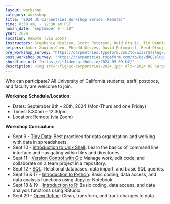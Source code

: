 ```yaml
---
layout: workshop
category: workshop
title: "2024 UC Carpentries Workshop Series (Remote)"
time: 8:30 am, - 12:30 am PST
human_date: "September 9 - 20"
year: 2024
location: Remote (via Zoom)
instructors: Stephanie Nielsen, Scott Peterson, Reid Otsuji, Tim Dennis, Kim Thomas, Kaija Gahm, Jose Niño Muriel, Geoffrey Boushey, David Palmquist, Kaija Gahm
helpers: Amber Xuqian Chen, Phredd Groves, David Palmquist, Reid Otsuji, Kristi Liu
pre_workshop_survey: "https://carpentries.typeform.com/to/wi32rS?slug=2024-09-09-UC"
post_workshop_survey: "https://carpentries.typeform.com/to/UgVdRQ?slug=2024-09-09-UC"
shoreline_url: "https://jt14den.github.io/2024-09-09-UC/"
description: <img src="/fig/uc-carpentries-2024.jpg" alt="2024 UC Carpentries Workshop Series flier"> Join us for a 9-day Carpentries workshop series aimed at teaching participants the essential concepts, skills, and tools for R in RStudio, Python in Jupyter Notebook, an introduction to the Unix Shell, Version Control with Git, SQL, Tidy Data, and OpenRefine. This workshop is designed to empower researchers with the computing skills necessary for research analysis. <br> <br> This workshop is free, and participants can register for individual session topics or the entire series.
---
```

Who can participate? All University of California students, staff, postdocs, and faculty are welcome to join.

<b>Workshop Schedule/Location:</b>
* Dates: September 9th – 20th, 2024 (Mon-Thurs and one Friday)
* Times: 8:30am – 12:30pm
* Location: Remote (via Zoom)

<b>Workshop Curriculum:</b>
* Sept 9 - [Tidy Data](https://librarycarpentry.org/lc-spreadsheets/00-intro.html#spreadsheet-outline): Best practices for data organization and working with data in spreadsheets.
* Sept 10 - [Introduction to Unix Shell](https://swcarpentry.github.io/shell-novice/index.html): Learn the basics of command line interface and navigating within files and directories.
* Sept 11 - [Version Control with Git](https://swcarpentry.github.io/git-novice/index.html): Manage work, edit code, and collaborate on a team project in a repository.
* Sept 12 - [SQL](https://datacarpentry.org/sql-ecology-lesson/index.html): Relational databases, data import, and basic SQL queries.
* Sept 16 & 17 - [Introduction to Python](https://swcarpentry.github.io/python-novice-gapminder/): Basic coding, data access, and data analysis functions using Jupyter Notebook.
* Sept 18 & 19 - [Introduction to R](https://swcarpentry.github.io/r-novice-gapminder/): Basic coding, data access, and data analysis functions using RStudio.
* Sept 20 - [Open Refine](https://librarycarpentry.org/lc-open-refine/01-introduction.html#what-is-openrefine): Clean, transform, and track changes to data.